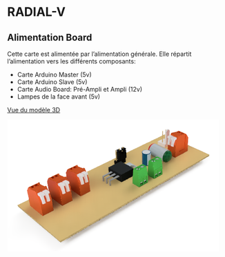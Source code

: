 # RADIAL-V
## Alimentation Board

Cette carte est alimentée par l’alimentation générale. Elle répartit l’alimentation vers les différents composants:
* Carte Arduino Master (5v)
* Carte Arduino Slave (5v)
* Carte Audio Board: Pré-Ampli et Ampli (12v)
* Lampes de la face avant (5v)

[Vue du modèle 3D](Radial-V-AlimBoard.stl)

![Vue de la carte](Radial-V-AlimBoard-02.png)
